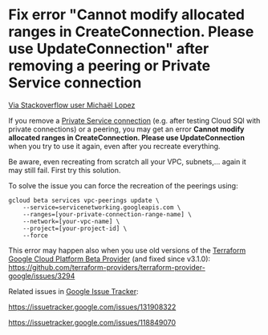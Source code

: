 # Fix error "Cannot modify allocated ranges in CreateConnection. Please use UpdateConnection" after removing a peering or Private Service connection

[Via Stackoverflow user Michaël Lopez](https://stackoverflow.com/a/56743836)

If you remove a [Private Service connection](https://cloud.google.com/vpc/docs/configure-private-services-access) (e.g. after testing Cloud SQl with private connections) or a peering, you may get an error **Cannot modify allocated ranges in CreateConnection. Please use UpdateConnection** when you try to use it again, even after you recreate everything.

Be aware, even recreating from scratch all your VPC, subnets,... again it may still fail. First try this solution.

To solve the issue you can force the recreation of the peerings using:

```
gcloud beta services vpc-peerings update \
    --service=servicenetworking.googleapis.com \
    --ranges=[your-private-connection-range-name] \
    --network=[your-vpc-name] \
    --project=[your-project-id] \
    --force
```

This error may happen also when you use old versions of the [Terraform Google Cloud Platform Beta Provider](https://github.com/terraform-providers/terraform-provider-google-beta) (and fixed since v3.1.0):
https://github.com/terraform-providers/terraform-provider-google/issues/3294

Related issues in [Google Issue Tracker](https://issuetracker.google.com):

https://issuetracker.google.com/issues/131908322

https://issuetracker.google.com/issues/118849070
